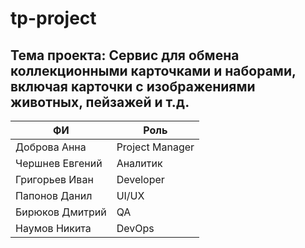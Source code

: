 # tp-project

## Тема проекта: Сервис для обмена коллекционными карточками и наборами, включая карточки с изображениями животных, пейзажей и т.д.

| ФИ | Роль |
|--|--|
| Доброва Анна | Project Manager |
| Чершнев Евгений | Аналитик |
| Григорьев Иван | Developer |
| Папонов Данил | UI/UX |
| Бирюков Дмитрий | QA |
| Наумов Никита | DevOps |
